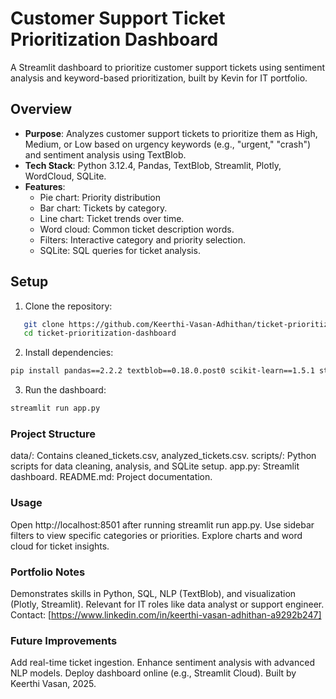 # Customer Support Ticket Prioritization Dashboard

A Streamlit dashboard to prioritize customer support tickets using sentiment analysis and keyword-based prioritization, built by Kevin for IT portfolio.

## Overview
- **Purpose**: Analyzes customer support tickets to prioritize them as High, Medium, or Low based on urgency keywords (e.g., "urgent," "crash") and sentiment analysis using TextBlob.
- **Tech Stack**: Python 3.12.4, Pandas, TextBlob, Streamlit, Plotly, WordCloud, SQLite.
- **Features**:
  - Pie chart: Priority distribution 
  - Bar chart: Tickets by category.
  - Line chart: Ticket trends over time.
  - Word cloud: Common ticket description words.
  - Filters: Interactive category and priority selection.
  - SQLite: SQL queries for ticket analysis.

## Setup
1. Clone the repository:

```bash
   git clone https://github.com/Keerthi-Vasan-Adhithan/ticket-prioritization-dashboard.git
   cd ticket-prioritization-dashboard
```

2. Install dependencies:

```bash
pip install pandas==2.2.2 textblob==0.18.0.post0 scikit-learn==1.5.1 streamlit==1.39.0 plotly==5.24.1 wordcloud==1.9.3

```

3. Run the dashboard:

```bash
streamlit run app.py

```

### Project Structure
data/: Contains cleaned_tickets.csv, analyzed_tickets.csv.
scripts/: Python scripts for data cleaning, analysis, and SQLite setup.
app.py: Streamlit dashboard.
README.md: Project documentation.

### Usage
Open http://localhost:8501 after running streamlit run app.py.
Use sidebar filters to view specific categories or priorities.
Explore charts and word cloud for ticket insights.

### Portfolio Notes
Demonstrates skills in Python, SQL, NLP (TextBlob), and visualization (Plotly, Streamlit).
Relevant for IT roles like data analyst or support engineer.
Contact: [https://www.linkedin.com/in/keerthi-vasan-adhithan-a9292b247]

### Future Improvements
Add real-time ticket ingestion.
Enhance sentiment analysis with advanced NLP models.
Deploy dashboard online (e.g., Streamlit Cloud).
Built by Keerthi Vasan, 2025.
